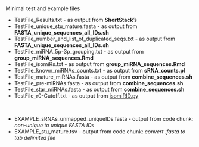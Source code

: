 # 

Minimal test and example files
<br />

- TestFile_Results.txt - as output from **ShortStack**’s 
- TestFile_unique_stu_mature.fasta - as output from **FASTA_unique_sequences_all_IDs.sh**
- TestFile_number_and_list_of_duplicated_seqs.txt - as output from **FASTA_unique_sequences_all_IDs.sh**
- TestFile_miRNA_5p-3p_grouping.txt - as output from **group_miRNA_sequences.Rmd**
- TestFile_isomiRs.txt - as output from **group_miRNA_sequences.Rmd**
- TestFile_known_miRNAs_counts.txt - as output from **sRNA_counts.pl**
- TestFile_mature_miRNAs.fasta - as output from **combine_sequences.sh**
- TestFile_pre-miRNAs.fasta - as output from **combine_sequences.sh**
- TestFile_star_miRNAs.fasta - as output from **combine_sequences.sh**
- TestFile_r0-Cutoff.txt - as output from [isomiRID.py](https://github.com/lfelipedeoliveira/isomiRID)
<br />

- EXAMPLE_sRNAs_unmapped_uniqueIDs.fasta - output from code chunk: _non-unique to unique FASTA IDs_
- EXAMPLE_stu_mature.tsv - output from code chunk: _convert .fasta to tab delimited file_
